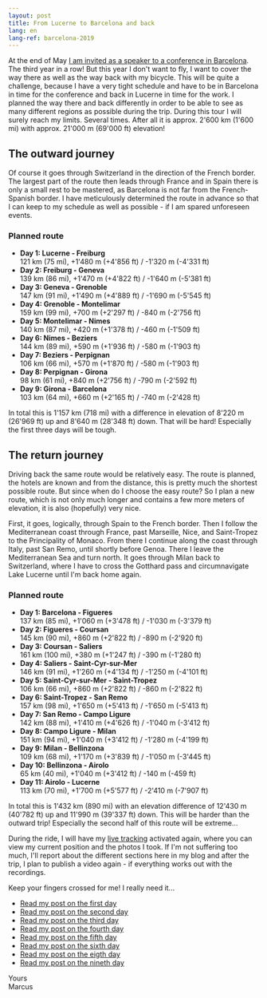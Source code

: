 ```yaml
---
layout: post
title: From Lucerne to Barcelona and back
lang: en
lang-ref: barcelona-2019
---
```


At the end of May [I am invited as a speaker to a conference in Barcelona](http://www.jbcnconf.com/2019/infoSpeaker.html?ref=034100c2dca6f7a15d06273390c11c6aa73949d3). The third year in a row! But this year I don't want to fly, I want to cover the way there as well as the way back with my bicycle. This will be quite a challenge, because I have a very tight schedule and have to be in Barcelona in time for the conference and back in Lucerne in time for the work. I planned the way there and back differently in order to be able to see as many different regions as possible during the trip. During this tour I will surely reach my limits. Several times. After all it is approx. 2'600 km (1'600 mi) with approx. 21'000 m (69'000 ft) elevation!

## The outward journey

Of course it goes through Switzerland in the direction of the French border. The largest part of the route then leads through France and in Spain there is only a small rest to be mastered, as Barcelona is not far from the French-Spanish border. I have meticulously determined the route in advance so that I can keep to my schedule as well as possible - if I am spared unforeseen events.

### Planned route

- **Day 1: Lucerne - Freiburg**  
  121 km (75 mi), +1'480 m (+4'856 ft) / -1'320 m (-4'331 ft)
- **Day 2: Freiburg - Geneva**  
  139 km (86 mi), +1'470 m (+4'822 ft) / -1'640 m (-5'381 ft)
- **Day 3: Geneva - Grenoble**  
  147 km (91 mi), +1'490 m (+4'889 ft) / -1'690 m (-5'545 ft)
- **Day 4: Grenoble - Montelimar**  
  159 km (99 mi), +700 m (+2'297 ft) / -840 m (-2'756 ft)
- **Day 5: Montelimar - Nimes**  
  140 km (87 mi), +420 m (+1'378 ft) / -460 m (-1'509 ft)
- **Day 6: Nimes - Beziers**  
  144 km (89 mi), +590 m (+1'936 ft) / -580 m (-1'903 ft)
- **Day 7: Beziers - Perpignan**  
  106 km (66 mi), +570 m (+1'870 ft) / -580 m (-1'903 ft)
- **Day 8: Perpignan - Girona**  
  98 km (61 mi), +840 m (+2'756 ft) / -790 m (-2'592 ft)
- **Day 9: Girona - Barcelona**  
  103 km (64 mi), +660 m (+2'165 ft) / -740 m (-2'428 ft)

In total this is 1'157 km (718 mi) with a difference in elevation of 8'220 m (26'969 ft) up and 8'640 m (28'348 ft) down. That will be hard! Especially the first three days will be tough.

## The return journey

Driving back the same route would be relatively easy. The route is planned, the hotels are known and from the distance, this is pretty much the shortest possible route. But since when do I choose the easy route? So I plan a new route, which is not only much longer and contains a few more meters of elevation, it is also (hopefully) very nice.

First, it goes, logically, through Spain to the French border. Then I follow the Mediterranean coast through France, past Marseille, Nice, and Saint-Tropez to the Principality of Monaco. From there I continue along the coast through Italy, past San Remo, until shortly before Genoa. There I leave the Mediterranean Sea and turn north. It goes through Milan back to Switzerland, where I have to cross the Gotthard pass and circumnavigate Lake Lucerne until I'm back home again.

### Planned route

- **Day 1: Barcelona - Figueres**  
  137 km (85 mi), +1'060 m (+3'478 ft) / -1'030 m (-3'379 ft)
- **Day 2: Figueres - Coursan**  
  145 km (90 mi), +860 m (+2'822 ft) / -890 m (-2'920 ft)
- **Day 3: Coursan - Saliers**  
  161 km (100 mi), +380 m (+1'247 ft) / -390 m (-1'280 ft)
- **Day 4: Saliers - Saint-Cyr-sur-Mer**  
  146 km (91 mi), +1'260 m (+4'134 ft) / -1'250 m (-4'101 ft)
- **Day 5: Saint-Cyr-sur-Mer - Saint-Tropez**  
  106 km (66 mi), +860 m (+2'822 ft) / -860 m (-2'822 ft)
- **Day 6: Saint-Tropez - San Remo**  
  157 km (98 mi), +1'650 m (+5'413 ft) / -1'650 m (-5'413 ft)
- **Day 7: San Remo - Campo Ligure**  
  142 km (88 mi), +1'410 m (+4'626 ft) / -1'040 m (-3'412 ft)
- **Day 8: Campo Ligure - Milan**  
  151 km (94 mi), +1'040 m (+3'412 ft) / -1'280 m (-4'199 ft)
- **Day 9: Milan - Bellinzona**  
  109 km (68 mi), +1'170 m (+3'839 ft) / -1'050 m (-3'445 ft)
- **Day 10: Bellinzona - Airolo**  
  65 km (40 mi), +1'040 m (+3'412 ft) / -140 m (-459 ft)
- **Day 11: Airolo - Lucerne**  
  113 km (70 mi), +1'700 m (+5'577 ft) / -2'410 m (-7'907 ft)

In total this is 1'432 km (890 mi) with an elevation difference of 12'430 m (40'782 ft) up and 11'990 m (39'337 ft) down. This will be harder than the outward trip! Especially the second half of this route will be extreme...

During the ride, I will have my [live tracking](/en/live) activated again, where you can view my current position and the photos I took. If I'm not suffering too much, I'll report about the different sections here in my blog and after the trip, I plan to publish a video again - if everything works out with the recordings.

Keep your fingers crossed for me! I really need it...

- [Read my post on the first day](/en/2019/05/17/Barcelona-2019-Day-1/)
- [Read my post on the second day](/en/2019/05/18/Barcelona-2019-Day-2/)
- [Read my post on the third day](/en/2019/05/19/Barcelona-2019-Day-3/)
- [Read my post on the fourth day](/en/2019/05/20/Barcelona-2019-Day-4/)
- [Read my post on the fifth day](/en/2019/05/21/Barcelona-2019-Day-5/)
- [Read my post on the sixth day](/en/2019/05/22/Barcelona-2019-Day-6/)
- [Read my post on the eigth day](/en/2019/05/24/Barcelona-2019-Day-8/)
- [Read my post on the nineth day](/en/2019/05/25/Barcelona-2019-Day-9/)

Yours  
Marcus

